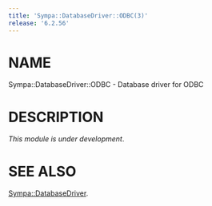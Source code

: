 ```yaml
---
title: 'Sympa::DatabaseDriver::ODBC(3)'
release: '6.2.56'
---
```


# NAME

Sympa::DatabaseDriver::ODBC - Database driver for ODBC

# DESCRIPTION

_This module is under development_.

# SEE ALSO

[Sympa::DatabaseDriver](./Sympa-DatabaseDriver.3.md).
